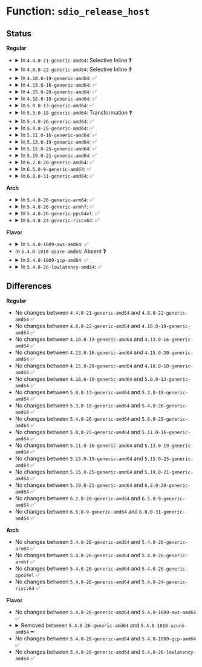 # Function: <code>sdio_release_host</code>

## Status
<b>Regular</b>
<ul>
<li>
<details>
<summary>In <code>4.4.0-21-generic-amd64</code>: Selective Inline ❓</summary>

```c
void sdio_release_host(struct sdio_func * func)
```

```json
{
  "name": "sdio_release_host",
  "collision_type": "Unique Global",
  "inline_type": "Selective",
  "funcs": [
    {
      "addr": 18446744071585972352,
      "name": "sdio_release_host",
      "external": true,
      "loc": "drivers/mmc/core/sdio_io.c:43",
      "file": "drivers/mmc/core/sdio_io.c",
      "inline": "not declared, inlined",
      "caller_inline": [],
      "caller_func": [
        "drivers/mmc/core/sdio_bus.c:sdio_bus_remove",
        "drivers/mmc/core/sdio_bus.c:sdio_bus_probe"
      ]
    }
  ],
  "symbols": [
    {
      "addr": 18446744071585972352,
      "name": "sdio_release_host",
      "section": ".text",
      "bind": "STB_GLOBAL",
      "size": 36
    }
  ]
}
```
</details>
</li>
<li>
<details>
<summary>In <code>4.8.0-22-generic-amd64</code>: Selective Inline ❓</summary>

```c
void sdio_release_host(struct sdio_func * func)
```

```json
{
  "name": "sdio_release_host",
  "collision_type": "Unique Global",
  "inline_type": "Selective",
  "funcs": [
    {
      "addr": 18446744071586377680,
      "name": "sdio_release_host",
      "external": true,
      "loc": "drivers/mmc/core/sdio_io.c:43",
      "file": "drivers/mmc/core/sdio_io.c",
      "inline": "not declared, inlined",
      "caller_inline": [],
      "caller_func": [
        "drivers/mmc/core/sdio_bus.c:sdio_bus_remove",
        "drivers/mmc/core/sdio_bus.c:sdio_bus_probe"
      ]
    }
  ],
  "symbols": [
    {
      "addr": 18446744071586377680,
      "name": "sdio_release_host",
      "section": ".text",
      "bind": "STB_GLOBAL",
      "size": 36
    }
  ]
}
```
</details>
</li>
<li>
<details>
<summary>In <code>4.10.0-19-generic-amd64</code>: ✅</summary>

```c
void sdio_release_host(struct sdio_func * func)
```

```json
{
  "name": "sdio_release_host",
  "collision_type": "Unique Global",
  "inline_type": "No",
  "funcs": [
    {
      "addr": 18446744071586583904,
      "name": "sdio_release_host",
      "external": true,
      "loc": "drivers/mmc/core/sdio_io.c:43",
      "file": "drivers/mmc/core/sdio_io.c",
      "inline": "seen, unknown",
      "caller_inline": [],
      "caller_func": [
        "drivers/mmc/core/sdio_bus.c:sdio_bus_remove",
        "drivers/mmc/core/sdio_bus.c:sdio_bus_probe"
      ]
    }
  ],
  "symbols": [
    {
      "addr": 18446744071586583904,
      "name": "sdio_release_host",
      "section": ".text",
      "bind": "STB_GLOBAL",
      "size": 46
    }
  ]
}
```
</details>
</li>
<li>
<details>
<summary>In <code>4.13.0-16-generic-amd64</code>: ✅</summary>

```c
void sdio_release_host(struct sdio_func * func)
```

```json
{
  "name": "sdio_release_host",
  "collision_type": "Unique Global",
  "inline_type": "No",
  "funcs": [
    {
      "addr": 18446744071586708880,
      "name": "sdio_release_host",
      "external": true,
      "loc": "drivers/mmc/core/sdio_io.c:45",
      "file": "drivers/mmc/core/sdio_io.c",
      "inline": "seen, unknown",
      "caller_inline": [],
      "caller_func": [
        "drivers/mmc/core/sdio_bus.c:sdio_bus_remove",
        "drivers/mmc/core/sdio_bus.c:sdio_bus_probe"
      ]
    }
  ],
  "symbols": [
    {
      "addr": 18446744071586708880,
      "name": "sdio_release_host",
      "section": ".text",
      "bind": "STB_GLOBAL",
      "size": 30
    }
  ]
}
```
</details>
</li>
<li>
<details>
<summary>In <code>4.15.0-20-generic-amd64</code>: ✅</summary>

```c
void sdio_release_host(struct sdio_func * func)
```

```json
{
  "name": "sdio_release_host",
  "collision_type": "Unique Global",
  "inline_type": "No",
  "funcs": [
    {
      "addr": 18446744071587193680,
      "name": "sdio_release_host",
      "external": true,
      "loc": "drivers/mmc/core/sdio_io.c:45",
      "file": "drivers/mmc/core/sdio_io.c",
      "inline": "seen, unknown",
      "caller_inline": [],
      "caller_func": [
        "drivers/mmc/core/sdio_bus.c:sdio_bus_remove",
        "drivers/mmc/core/sdio_bus.c:sdio_bus_probe"
      ]
    }
  ],
  "symbols": [
    {
      "addr": 18446744071587193680,
      "name": "sdio_release_host",
      "section": ".text",
      "bind": "STB_GLOBAL",
      "size": 31
    }
  ]
}
```
</details>
</li>
<li>
<details>
<summary>In <code>4.18.0-10-generic-amd64</code>: ✅</summary>

```c
void sdio_release_host(struct sdio_func * func)
```

```json
{
  "name": "sdio_release_host",
  "collision_type": "Unique Global",
  "inline_type": "No",
  "funcs": [
    {
      "addr": 18446744071587493984,
      "name": "sdio_release_host",
      "external": true,
      "loc": "drivers/mmc/core/sdio_io.c:45",
      "file": "drivers/mmc/core/sdio_io.c",
      "inline": "seen, unknown",
      "caller_inline": [],
      "caller_func": [
        "drivers/mmc/core/sdio_bus.c:sdio_bus_remove",
        "drivers/mmc/core/sdio_bus.c:sdio_bus_probe"
      ]
    }
  ],
  "symbols": [
    {
      "addr": 18446744071587493984,
      "name": "sdio_release_host",
      "section": ".text",
      "bind": "STB_GLOBAL",
      "size": 31
    }
  ]
}
```
</details>
</li>
<li>
<details>
<summary>In <code>5.0.0-13-generic-amd64</code>: ✅</summary>

```c
void sdio_release_host(struct sdio_func * func)
```

```json
{
  "name": "sdio_release_host",
  "collision_type": "Unique Global",
  "inline_type": "No",
  "funcs": [
    {
      "addr": 18446744071587674128,
      "name": "sdio_release_host",
      "external": true,
      "loc": "drivers/mmc/core/sdio_io.c:45",
      "file": "drivers/mmc/core/sdio_io.c",
      "inline": "seen, unknown",
      "caller_inline": [],
      "caller_func": [
        "drivers/mmc/core/sdio_bus.c:sdio_bus_remove",
        "drivers/mmc/core/sdio_bus.c:sdio_bus_probe"
      ]
    }
  ],
  "symbols": [
    {
      "addr": 18446744071587674128,
      "name": "sdio_release_host",
      "section": ".text",
      "bind": "STB_GLOBAL",
      "size": 31
    }
  ]
}
```
</details>
</li>
<li>
<details>
<summary>In <code>5.3.0-18-generic-amd64</code>: Transformation ❓</summary>

```c
void sdio_release_host(struct sdio_func * func)
```

```json
{
  "name": "sdio_release_host",
  "collision_type": "Unique Global",
  "inline_type": "No",
  "funcs": [
    {
      "addr": 0,
      "name": "sdio_release_host",
      "external": true,
      "loc": "drivers/mmc/core/sdio_io.c:43",
      "file": "drivers/mmc/core/sdio_io.c",
      "inline": "seen, unknown",
      "caller_inline": [],
      "caller_func": [
        "drivers/mmc/core/sdio_bus.c:sdio_bus_remove",
        "drivers/mmc/core/sdio_bus.c:sdio_bus_probe"
      ]
    }
  ],
  "symbols": [
    {
      "addr": 18446744071587955305,
      "name": "sdio_release_host.cold",
      "section": ".text",
      "bind": "STB_LOCAL",
      "size": 19
    },
    {
      "addr": 18446744071587952704,
      "name": "sdio_release_host",
      "section": ".text",
      "bind": "STB_GLOBAL",
      "size": 31
    }
  ]
}
```
</details>
</li>
<li>
<details>
<summary>In <code>5.4.0-26-generic-amd64</code>: ✅</summary>

```c
void sdio_release_host(struct sdio_func * func)
```

```json
{
  "name": "sdio_release_host",
  "collision_type": "Unique Global",
  "inline_type": "No",
  "funcs": [
    {
      "addr": 18446744071588158704,
      "name": "sdio_release_host",
      "external": true,
      "loc": "drivers/mmc/core/sdio_io.c:43",
      "file": "drivers/mmc/core/sdio_io.c",
      "inline": "seen, unknown",
      "caller_inline": [],
      "caller_func": [
        "drivers/mmc/core/sdio_bus.c:sdio_bus_remove",
        "drivers/mmc/core/sdio_bus.c:sdio_bus_probe",
        "drivers/mmc/core/sdio_bus.c:sdio_bus_probe"
      ]
    }
  ],
  "symbols": [
    {
      "addr": 18446744071588158704,
      "name": "sdio_release_host",
      "section": ".text",
      "bind": "STB_GLOBAL",
      "size": 30
    }
  ]
}
```
</details>
</li>
<li>
<details>
<summary>In <code>5.8.0-25-generic-amd64</code>: ✅</summary>

```c
void sdio_release_host(struct sdio_func * func)
```

```json
{
  "name": "sdio_release_host",
  "collision_type": "Unique Global",
  "inline_type": "No",
  "funcs": [
    {
      "addr": 18446744071589022960,
      "name": "sdio_release_host",
      "external": true,
      "loc": "drivers/mmc/core/sdio_io.c:43",
      "file": "drivers/mmc/core/sdio_io.c",
      "inline": "seen, unknown",
      "caller_inline": [],
      "caller_func": [
        "drivers/mmc/core/sdio_bus.c:sdio_bus_remove",
        "drivers/mmc/core/sdio_bus.c:sdio_bus_probe",
        "drivers/mmc/core/sdio_bus.c:sdio_bus_probe"
      ]
    }
  ],
  "symbols": [
    {
      "addr": 18446744071589022960,
      "name": "sdio_release_host",
      "section": ".text",
      "bind": "STB_GLOBAL",
      "size": 30
    }
  ]
}
```
</details>
</li>
<li>
<details>
<summary>In <code>5.11.0-16-generic-amd64</code>: ✅</summary>

```c
void sdio_release_host(struct sdio_func * func)
```

```json
{
  "name": "sdio_release_host",
  "collision_type": "Unique Global",
  "inline_type": "No",
  "funcs": [
    {
      "addr": 18446744071589032608,
      "name": "sdio_release_host",
      "external": true,
      "loc": "drivers/mmc/core/sdio_io.c:43",
      "file": "drivers/mmc/core/sdio_io.c",
      "inline": "seen, unknown",
      "caller_inline": [],
      "caller_func": [
        "drivers/mmc/core/sdio_bus.c:sdio_bus_remove",
        "drivers/mmc/core/sdio_bus.c:sdio_bus_probe",
        "drivers/mmc/core/sdio_bus.c:sdio_bus_probe"
      ]
    }
  ],
  "symbols": [
    {
      "addr": 18446744071589032608,
      "name": "sdio_release_host",
      "section": ".text",
      "bind": "STB_GLOBAL",
      "size": 30
    }
  ]
}
```
</details>
</li>
<li>
<details>
<summary>In <code>5.13.0-19-generic-amd64</code>: ✅</summary>

```c
void sdio_release_host(struct sdio_func * func)
```

```json
{
  "name": "sdio_release_host",
  "collision_type": "Unique Global",
  "inline_type": "No",
  "funcs": [
    {
      "addr": 18446744071588919904,
      "name": "sdio_release_host",
      "external": true,
      "loc": "drivers/mmc/core/sdio_io.c:43",
      "file": "drivers/mmc/core/sdio_io.c",
      "inline": "seen, unknown",
      "caller_inline": [],
      "caller_func": [
        "drivers/mmc/core/sdio_bus.c:sdio_bus_remove",
        "drivers/mmc/core/sdio_bus.c:sdio_bus_probe",
        "drivers/mmc/core/sdio_bus.c:sdio_bus_probe"
      ]
    }
  ],
  "symbols": [
    {
      "addr": 18446744071588919904,
      "name": "sdio_release_host",
      "section": ".text",
      "bind": "STB_GLOBAL",
      "size": 30
    }
  ]
}
```
</details>
</li>
<li>
<details>
<summary>In <code>5.15.0-25-generic-amd64</code>: ✅</summary>

```c
void sdio_release_host(struct sdio_func * func)
```

```json
{
  "name": "sdio_release_host",
  "collision_type": "Unique Global",
  "inline_type": "No",
  "funcs": [
    {
      "addr": 18446744071589626896,
      "name": "sdio_release_host",
      "external": true,
      "loc": "drivers/mmc/core/sdio_io.c:43",
      "file": "drivers/mmc/core/sdio_io.c",
      "inline": "seen, unknown",
      "caller_inline": [],
      "caller_func": [
        "drivers/mmc/core/sdio_bus.c:sdio_bus_remove",
        "drivers/mmc/core/sdio_bus.c:sdio_bus_probe",
        "drivers/mmc/core/sdio_bus.c:sdio_bus_probe"
      ]
    }
  ],
  "symbols": [
    {
      "addr": 18446744071589626896,
      "name": "sdio_release_host",
      "section": ".text",
      "bind": "STB_GLOBAL",
      "size": 30
    }
  ]
}
```
</details>
</li>
<li>
<details>
<summary>In <code>5.19.0-21-generic-amd64</code>: ✅</summary>

```c
void sdio_release_host(struct sdio_func * func)
```

```json
{
  "name": "sdio_release_host",
  "collision_type": "Unique Global",
  "inline_type": "No",
  "funcs": [
    {
      "addr": 18446744071591126176,
      "name": "sdio_release_host",
      "external": true,
      "loc": "drivers/mmc/core/sdio_io.c:43",
      "file": "drivers/mmc/core/sdio_io.c",
      "inline": "seen, unknown",
      "caller_inline": [],
      "caller_func": [
        "drivers/mmc/core/sdio_bus.c:sdio_bus_remove",
        "drivers/mmc/core/sdio_bus.c:sdio_bus_probe",
        "drivers/mmc/core/sdio_bus.c:sdio_bus_probe"
      ]
    }
  ],
  "symbols": [
    {
      "addr": 18446744071591126176,
      "name": "sdio_release_host",
      "section": ".text",
      "bind": "STB_GLOBAL",
      "size": 46
    }
  ]
}
```
</details>
</li>
<li>
<details>
<summary>In <code>6.2.0-20-generic-amd64</code>: ✅</summary>

```c
void sdio_release_host(struct sdio_func * func)
```

```json
{
  "name": "sdio_release_host",
  "collision_type": "Unique Global",
  "inline_type": "No",
  "funcs": [
    {
      "addr": 18446744071592849120,
      "name": "sdio_release_host",
      "external": true,
      "loc": "drivers/mmc/core/sdio_io.c:43",
      "file": "drivers/mmc/core/sdio_io.c",
      "inline": "seen, unknown",
      "caller_inline": [],
      "caller_func": [
        "drivers/mmc/core/sdio_bus.c:sdio_bus_remove",
        "drivers/mmc/core/sdio_bus.c:sdio_bus_probe",
        "drivers/mmc/core/sdio_bus.c:sdio_bus_probe"
      ]
    }
  ],
  "symbols": [
    {
      "addr": 18446744071592849120,
      "name": "sdio_release_host",
      "section": ".text",
      "bind": "STB_GLOBAL",
      "size": 46
    }
  ]
}
```
</details>
</li>
<li>
<details>
<summary>In <code>6.5.0-9-generic-amd64</code>: ✅</summary>

```c
void sdio_release_host(struct sdio_func * func)
```

```json
{
  "name": "sdio_release_host",
  "collision_type": "Unique Global",
  "inline_type": "No",
  "funcs": [
    {
      "addr": 18446744071593285984,
      "name": "sdio_release_host",
      "external": true,
      "loc": "drivers/mmc/core/sdio_io.c:43",
      "file": "drivers/mmc/core/sdio_io.c",
      "inline": "seen, unknown",
      "caller_inline": [],
      "caller_func": [
        "drivers/mmc/core/sdio_bus.c:sdio_bus_remove",
        "drivers/mmc/core/sdio_bus.c:sdio_bus_probe",
        "drivers/mmc/core/sdio_bus.c:sdio_bus_probe"
      ]
    }
  ],
  "symbols": [
    {
      "addr": 18446744071593285984,
      "name": "sdio_release_host",
      "section": ".text",
      "bind": "STB_GLOBAL",
      "size": 46
    }
  ]
}
```
</details>
</li>
<li>
<details>
<summary>In <code>6.8.0-31-generic-amd64</code>: ✅</summary>

```c
void sdio_release_host(struct sdio_func * func)
```

```json
{
  "name": "sdio_release_host",
  "collision_type": "Unique Global",
  "inline_type": "No",
  "funcs": [
    {
      "addr": 18446744071594042016,
      "name": "sdio_release_host",
      "external": true,
      "loc": "drivers/mmc/core/sdio_io.c:43",
      "file": "drivers/mmc/core/sdio_io.c",
      "inline": "seen, unknown",
      "caller_inline": [],
      "caller_func": [
        "drivers/mmc/core/sdio_bus.c:sdio_bus_remove",
        "drivers/mmc/core/sdio_bus.c:sdio_bus_probe",
        "drivers/mmc/core/sdio_bus.c:sdio_bus_probe"
      ]
    }
  ],
  "symbols": [
    {
      "addr": 18446744071594042016,
      "name": "sdio_release_host",
      "section": ".text",
      "bind": "STB_GLOBAL",
      "size": 46
    }
  ]
}
```
</details>
</li>
</ul>
<b>Arch</b>
<ul>
<li>
<details>
<summary>In <code>5.4.0-26-generic-arm64</code>: ✅</summary>

```c
void sdio_release_host(struct sdio_func * func)
```

```json
{
  "name": "sdio_release_host",
  "collision_type": "Unique Global",
  "inline_type": "No",
  "funcs": [
    {
      "addr": 18446603336501412592,
      "name": "sdio_release_host",
      "external": true,
      "loc": "drivers/mmc/core/sdio_io.c:43",
      "file": "drivers/mmc/core/sdio_io.c",
      "inline": "seen, unknown",
      "caller_inline": [],
      "caller_func": [
        "drivers/mmc/core/sdio_bus.c:sdio_bus_remove",
        "drivers/mmc/core/sdio_bus.c:sdio_bus_probe",
        "drivers/mmc/core/sdio_bus.c:sdio_bus_probe"
      ]
    }
  ],
  "symbols": [
    {
      "addr": 18446603336501412592,
      "name": "sdio_release_host",
      "section": ".text",
      "bind": "STB_GLOBAL",
      "size": 68
    }
  ]
}
```
</details>
</li>
<li>
<details>
<summary>In <code>5.4.0-26-generic-armhf</code>: ✅</summary>

```c
void sdio_release_host(struct sdio_func * func)
```

```json
{
  "name": "sdio_release_host",
  "collision_type": "Unique Global",
  "inline_type": "No",
  "funcs": [
    {
      "addr": 3233901012,
      "name": "sdio_release_host",
      "external": true,
      "loc": "drivers/mmc/core/sdio_io.c:43",
      "file": "drivers/mmc/core/sdio_io.c",
      "inline": "seen, unknown",
      "caller_inline": [],
      "caller_func": [
        "drivers/mmc/core/sdio_bus.c:sdio_bus_remove",
        "drivers/mmc/core/sdio_bus.c:sdio_bus_probe",
        "drivers/mmc/core/sdio_bus.c:sdio_bus_probe"
      ]
    }
  ],
  "symbols": [
    {
      "addr": 3233901012,
      "name": "sdio_release_host",
      "section": ".text",
      "bind": "STB_GLOBAL",
      "size": 68
    }
  ]
}
```
</details>
</li>
<li>
<details>
<summary>In <code>5.4.0-26-generic-ppc64el</code>: ✅</summary>

```c
void sdio_release_host(struct sdio_func * func)
```

```json
{
  "name": "sdio_release_host",
  "collision_type": "Unique Global",
  "inline_type": "No",
  "funcs": [
    {
      "addr": 13835058055294980560,
      "name": "sdio_release_host",
      "external": true,
      "loc": "drivers/mmc/core/sdio_io.c:43",
      "file": "drivers/mmc/core/sdio_io.c",
      "inline": "seen, unknown",
      "caller_inline": [],
      "caller_func": [
        "drivers/mmc/core/sdio_bus.c:sdio_bus_remove",
        "drivers/mmc/core/sdio_bus.c:sdio_bus_probe",
        "drivers/mmc/core/sdio_bus.c:sdio_bus_probe"
      ]
    }
  ],
  "symbols": [
    {
      "addr": 13835058055294980560,
      "name": "sdio_release_host",
      "section": ".text",
      "bind": "STB_GLOBAL",
      "size": 80
    }
  ]
}
```
</details>
</li>
<li>
<details>
<summary>In <code>5.4.0-24-generic-riscv64</code>: ✅</summary>

```c
void sdio_release_host(struct sdio_func * func)
```

```json
{
  "name": "sdio_release_host",
  "collision_type": "Unique Global",
  "inline_type": "No",
  "funcs": [
    {
      "addr": 18446743936278018060,
      "name": "sdio_release_host",
      "external": true,
      "loc": "drivers/mmc/core/sdio_io.c:43",
      "file": "drivers/mmc/core/sdio_io.c",
      "inline": "seen, unknown",
      "caller_inline": [],
      "caller_func": [
        "drivers/mmc/core/sdio_bus.c:sdio_bus_remove",
        "drivers/mmc/core/sdio_bus.c:sdio_bus_probe",
        "drivers/mmc/core/sdio_bus.c:sdio_bus_probe"
      ]
    }
  ],
  "symbols": [
    {
      "addr": 18446743936278018060,
      "name": "sdio_release_host",
      "section": ".text",
      "bind": "STB_GLOBAL",
      "size": 58
    }
  ]
}
```
</details>
</li>
</ul>
<b>Flavor</b>
<ul>
<li>
<details>
<summary>In <code>5.4.0-1009-aws-amd64</code>: ✅</summary>

```c
void sdio_release_host(struct sdio_func * func)
```

```json
{
  "name": "sdio_release_host",
  "collision_type": "Unique Global",
  "inline_type": "No",
  "funcs": [
    {
      "addr": 18446744071587780272,
      "name": "sdio_release_host",
      "external": true,
      "loc": "drivers/mmc/core/sdio_io.c:43",
      "file": "drivers/mmc/core/sdio_io.c",
      "inline": "seen, unknown",
      "caller_inline": [],
      "caller_func": [
        "drivers/mmc/core/sdio_bus.c:sdio_bus_remove",
        "drivers/mmc/core/sdio_bus.c:sdio_bus_probe",
        "drivers/mmc/core/sdio_bus.c:sdio_bus_probe"
      ]
    }
  ],
  "symbols": [
    {
      "addr": 18446744071587780272,
      "name": "sdio_release_host",
      "section": ".text",
      "bind": "STB_GLOBAL",
      "size": 30
    }
  ]
}
```
</details>
</li>
<li>
In <code>5.4.0-1010-azure-amd64</code>: Absent ❓
</li>
<li>
<details>
<summary>In <code>5.4.0-1009-gcp-amd64</code>: ✅</summary>

```c
void sdio_release_host(struct sdio_func * func)
```

```json
{
  "name": "sdio_release_host",
  "collision_type": "Unique Global",
  "inline_type": "No",
  "funcs": [
    {
      "addr": 18446744071588113232,
      "name": "sdio_release_host",
      "external": true,
      "loc": "drivers/mmc/core/sdio_io.c:43",
      "file": "drivers/mmc/core/sdio_io.c",
      "inline": "seen, unknown",
      "caller_inline": [],
      "caller_func": [
        "drivers/mmc/core/sdio_bus.c:sdio_bus_remove",
        "drivers/mmc/core/sdio_bus.c:sdio_bus_probe",
        "drivers/mmc/core/sdio_bus.c:sdio_bus_probe"
      ]
    }
  ],
  "symbols": [
    {
      "addr": 18446744071588113232,
      "name": "sdio_release_host",
      "section": ".text",
      "bind": "STB_GLOBAL",
      "size": 30
    }
  ]
}
```
</details>
</li>
<li>
<details>
<summary>In <code>5.4.0-26-lowlatency-amd64</code>: ✅</summary>

```c
void sdio_release_host(struct sdio_func * func)
```

```json
{
  "name": "sdio_release_host",
  "collision_type": "Unique Global",
  "inline_type": "No",
  "funcs": [
    {
      "addr": 18446744071588230768,
      "name": "sdio_release_host",
      "external": true,
      "loc": "drivers/mmc/core/sdio_io.c:43",
      "file": "drivers/mmc/core/sdio_io.c",
      "inline": "seen, unknown",
      "caller_inline": [],
      "caller_func": [
        "drivers/mmc/core/sdio_bus.c:sdio_bus_remove",
        "drivers/mmc/core/sdio_bus.c:sdio_bus_probe",
        "drivers/mmc/core/sdio_bus.c:sdio_bus_probe"
      ]
    }
  ],
  "symbols": [
    {
      "addr": 18446744071588230768,
      "name": "sdio_release_host",
      "section": ".text",
      "bind": "STB_GLOBAL",
      "size": 30
    }
  ]
}
```
</details>
</li>
</ul>

## Differences
<b>Regular</b>
<ul>
<li>
No changes between <code>4.4.0-21-generic-amd64</code> and <code>4.8.0-22-generic-amd64</code> ✅
</li>
<li>
No changes between <code>4.8.0-22-generic-amd64</code> and <code>4.10.0-19-generic-amd64</code> ✅
</li>
<li>
No changes between <code>4.10.0-19-generic-amd64</code> and <code>4.13.0-16-generic-amd64</code> ✅
</li>
<li>
No changes between <code>4.13.0-16-generic-amd64</code> and <code>4.15.0-20-generic-amd64</code> ✅
</li>
<li>
No changes between <code>4.15.0-20-generic-amd64</code> and <code>4.18.0-10-generic-amd64</code> ✅
</li>
<li>
No changes between <code>4.18.0-10-generic-amd64</code> and <code>5.0.0-13-generic-amd64</code> ✅
</li>
<li>
No changes between <code>5.0.0-13-generic-amd64</code> and <code>5.3.0-18-generic-amd64</code> ✅
</li>
<li>
No changes between <code>5.3.0-18-generic-amd64</code> and <code>5.4.0-26-generic-amd64</code> ✅
</li>
<li>
No changes between <code>5.4.0-26-generic-amd64</code> and <code>5.8.0-25-generic-amd64</code> ✅
</li>
<li>
No changes between <code>5.8.0-25-generic-amd64</code> and <code>5.11.0-16-generic-amd64</code> ✅
</li>
<li>
No changes between <code>5.11.0-16-generic-amd64</code> and <code>5.13.0-19-generic-amd64</code> ✅
</li>
<li>
No changes between <code>5.13.0-19-generic-amd64</code> and <code>5.15.0-25-generic-amd64</code> ✅
</li>
<li>
No changes between <code>5.15.0-25-generic-amd64</code> and <code>5.19.0-21-generic-amd64</code> ✅
</li>
<li>
No changes between <code>5.19.0-21-generic-amd64</code> and <code>6.2.0-20-generic-amd64</code> ✅
</li>
<li>
No changes between <code>6.2.0-20-generic-amd64</code> and <code>6.5.0-9-generic-amd64</code> ✅
</li>
<li>
No changes between <code>6.5.0-9-generic-amd64</code> and <code>6.8.0-31-generic-amd64</code> ✅
</li>
</ul>
<b>Arch</b>
<ul>
<li>
No changes between <code>5.4.0-26-generic-amd64</code> and <code>5.4.0-26-generic-arm64</code> ✅
</li>
<li>
No changes between <code>5.4.0-26-generic-amd64</code> and <code>5.4.0-26-generic-armhf</code> ✅
</li>
<li>
No changes between <code>5.4.0-26-generic-amd64</code> and <code>5.4.0-26-generic-ppc64el</code> ✅
</li>
<li>
No changes between <code>5.4.0-26-generic-amd64</code> and <code>5.4.0-24-generic-riscv64</code> ✅
</li>
</ul>
<b>Flavor</b>
<ul>
<li>
No changes between <code>5.4.0-26-generic-amd64</code> and <code>5.4.0-1009-aws-amd64</code> ✅
</li>
<li>
<details>
<summary>Removed between <code>5.4.0-26-generic-amd64</code> and <code>5.4.0-1010-azure-amd64</code> ➖</summary>

```c
void sdio_release_host(struct sdio_func * func)
```
</details>
</li>
<li>
No changes between <code>5.4.0-26-generic-amd64</code> and <code>5.4.0-1009-gcp-amd64</code> ✅
</li>
<li>
No changes between <code>5.4.0-26-generic-amd64</code> and <code>5.4.0-26-lowlatency-amd64</code> ✅
</li>
</ul>
